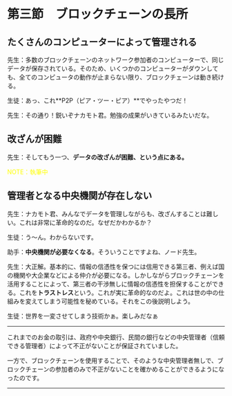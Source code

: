 # 第三節　ブロックチェーンの長所

<!-- 先に長所三つをまとめておくのはどうだろか -->

<!-- ①たくさんのコンピューターによって管理される -->

<!-- ②改竄（かいざん）が困難 -->

<!-- ③管理者となる中央機関が存在しない -->

<!-- みたいな -->

## たくさんのコンピューターによって管理される

先生：多数のブロックチェーンのネットワーク参加者のコンピューターで、同じデータが保存されている。そのため、いくつかのコンピューターがダウンしても、全てのコンピュータの動作が止まらない限り、ブロックチェーンは動き続ける。

生徒：あっ、これ**P2P（ピア・ツー・ピア）**でやったやつだ！

先生：その通り！鋭いぞナカモト君。勉強の成果がいきているみたいだな。

## 改ざんが困難

先生：そしてもう一つ、**データの改ざんが困難、という点にある。**

<span style="color:yellow;">NOTE：執筆中</span>

## 管理者となる中央機関が存在しない

先生：ナカモト君、みんなでデータを管理しながらも、改ざんすることは難しい。これは非常に革命的なのだ。なぜだかわかるか？

生徒：う〜ん。わからないです。

助手：**中央機関が必要なくなる**。そういうことですよね、ノード先生。

先生：大正解。基本的に、情報の信憑性を保つには信用できる第三者、例えば国の機関や大企業などによる仲介が必要になる。しかしながらブロックチェーンを活用することによって、第三者の干渉無しに情報の信憑性を担保することができる。これを**トラストレス**という。これが実に革命的なのだよ。これは世の中の仕組みを変えてしまう可能性を秘めている。それをこの後説明しよう。

生徒：世界を一変させてしまう技術かぁ。楽しみだなぁ

***
<!-- ここに詳細な解説を載せたい -->
これまでのお金の取引は、政府や中央銀行、民間の銀行などの中央管理者（信頼できる管理者）によって不正がないことが保証されていました。

一方で、ブロックチェーンを使用することで、そのような中央管理者無しで、ブロックチェーンの参加者のみで不正がないことを確かめることができるようになったのです。
***


